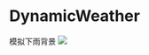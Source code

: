 # DynamicWeather
模拟下雨背景
![](https://github.com/juaser/DynamicWeather/raw/master/DynamicWeather/weather.gif)
